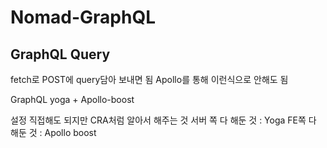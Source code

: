 # Nomad-GraphQL

## GraphQL Query

fetch로 POST에 query담아 보내면 됨
Apollo를 통해 이런식으로 안해도 됨

GraphQL yoga + Apollo-boost

설정 직접해도 되지만 CRA처럼 알아서 해주는 것 
서버 쪽 다 해둔 것 : Yoga
FE쪽 다 해둔 것 : Apollo boost
